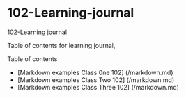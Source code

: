# 102-Learning-journal
102-Learning journal



Table of contents for learning journal,

Table of contents
- [Markdown examples Class 0ne 102] (/markdown.md)
- [Markdown examples Class Two 102] (/markdown.md)
- [Markdown examples Class Three 102] (/markdown.md)
